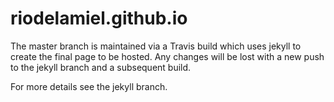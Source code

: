 # riodelamiel.github.io

The master branch is maintained via a Travis build which uses jekyll to create the final page to be hosted. 
Any changes will be lost with a new push to the jekyll branch and a subsequent build. 

For more details see the jekyll branch.

